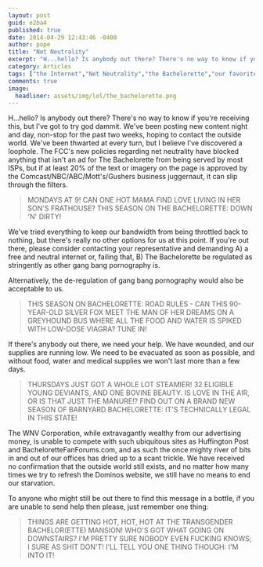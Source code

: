 ```yaml
---
layout: post
guid: e2ba4
published: true
date: 2014-04-29 12:43:46 -0400
author: pope
title: "Net Neutrality"
excerpt: "H...hello? Is anybody out there? There's no way to know if you're receiving this, but I've got to try god dammit. The new Net Neutrality laws have already taken effect, and we're trapped in here, trapped with no bandwidth, a fate worse than the fires of hell itself. "
category: Articles
tags: ["the Internet","Net Neutrality","the Bachelorette","our favorite TV shows","THURSDAYS JUST GOT A WHOLE LOT STEAMIER!","Unbiased Newsmanship","it feels offensive but I'm not sure to whom","steamy","sexy","flirty","dirty","misleading tags","0 to beastiality in under 6 seconds"]
comments: true 
image:
  headliner: assets/img/lol/the_bachelorette.png
---
```


H...hello? Is anybody out there? There's no way to know if you're receiving this, but I've got to try god dammit. We've been posting new content night and day, non-stop for the past two weeks, hoping to contact the outside world. We've been thwarted at every turn, but I believe I've discovered a loophole. The FCC's new policies regarding net neutrality have blocked anything that isn't an ad for The Bachelorette from being served by most ISPs, but if at least 20% of the text or imagery on the page is approved by the Comcast/NBC/ABC/Mott's/Gushers business juggernaut, it can slip through the filters.

> MONDAYS AT 9! CAN ONE HOT MAMA FIND LOVE LIVING IN HER SON'S FRATHOUSE? THIS SEASON ON THE BACHELORETTE: DOWN 'N' DIRTY!

We've tried everything to keep our bandwidth from being throttled back to nothing, but there's really no other options for us at this point. If you're out there, please consider contacting your representative and demanding A) a free and neutral internet or, failing that, B) The Bachelorette be regulated as stringently as other gang bang pornography is.

Alternatively, the de-regulation of gang bang pornography would also be acceptable to us.

> THIS SEASON ON BACHELORETTE: ROAD RULES - CAN THIS 90-YEAR-OLD SILVER FOX MEET THE MAN OF HER DREAMS ON A GREYHOUND BUS WHERE ALL THE FOOD AND WATER IS SPIKED WITH LOW-DOSE VIAGRA? TUNE IN!

If there's anybody out there, we need your help. We have wounded, and our supplies are running low. We need to be evacuated as soon as possible, and without food, water and medical supplies we won't last more than a few days.

> THURSDAYS JUST GOT A WHOLE LOT STEAMIER! 32 ELIGIBLE YOUNG DEVIANTS, AND ONE BOVINE BEAUTY. IS LOVE IN THE AIR, OR IS THAT JUST THE MANURE!? FIND OUT ON A BRAND NEW SEASON OF BARNYARD BACHELORETTE: IT'S TECHNICALLY LEGAL IN THIS STATE!

The WNV Corporation, while extravagantly wealthy from our advertising money, is unable to compete with such ubiquitous sites as Huffington Post and BacheloretteFanForums.com, and as such the once mighty river of bits in and out of our offices has dried up to a scant trickle. We have received no confirmation that the outside world still exists, and no matter how many times we try to refresh the Dominos website, we still have no means to end our starvation.

To anyone who might still be out there to find this message in a bottle, if you are unable to send help then please, just remember one thing:

> THINGS ARE GETTING HOT, HOT, HOT AT THE TRANSGENDER BACHELOR(ETTE) MANSION! WHO'S GOT WHAT GOING ON DOWNSTAIRS? I'M PRETTY SURE NOBODY EVEN FUCKING KNOWS; I SURE AS SHIT DON'T! I'LL TELL YOU ONE THING THOUGH: I'M INTO IT!